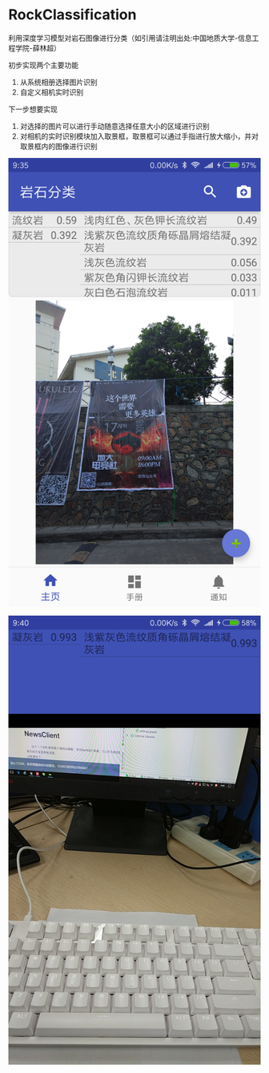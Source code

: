 # RockClassification
利用深度学习模型对岩石图像进行分类（如引用请注明出处:中国地质大学-信息工程学院-薛林超）

初步实现两个主要功能
1. 从系统相册选择图片识别
2. 自定义相机实时识别

下一步想要实现
1. 对选择的图片可以进行手动随意选择任意大小的区域进行识别
2. 对相机的实时识别模块加入取景框，取景框可以通过手指进行放大缩小，并对取景框内的图像进行识别

![从系统相册选择图片识别](https://github.com/xuelinchao/RockClassification/raw/master/Screenshots/main_fragment.png)

![自定义相机实时识别](https://github.com/xuelinchao/RockClassification/raw/master/Screenshots/classifier_activity.png)

